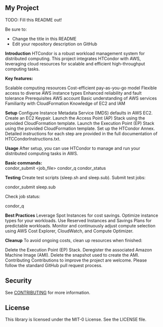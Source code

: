 ## My Project

TODO: Fill this README out!

Be sure to:

* Change the title in this README
* Edit your repository description on GitHub

**Introduction**
HTCondor is a robust workload management system for distributed computing. This project integrates HTCondor with AWS, leveraging cloud resources for scalable and efficient high-throughput computing tasks.


**Key features:**

Scalable computing resources
Cost-efficient pay-as-you-go model
Flexible access to diverse AWS instance types
Enhanced reliability and fault tolerance
Prerequisites
AWS account
Basic understanding of AWS services
Familiarity with CloudFormation
Knowledge of EC2 and IAM


**Setup**
Configure Instance Metadata Service (IMDS) defaults in AWS EC2.
Create an EC2 Keypair.
Launch the Access Point (AP) Stack using the provided CloudFormation template.
Launch the Execution Point (EP) Stack using the provided CloudFormation template.
Set up the HTCondor Annex.
Detailed instructions for each step are provided in the full documentation of HTCCondorInstructions.txt.

**Usage**
After setup, you can use HTCondor to manage and run your distributed computing tasks in AWS.

**Basic commands:**    
condor_submit <job_file>
condor_q
condor_status

        
**Testing**
Create test scripts (sleep.sh and sleep.sub).
Submit test jobs:
    
condor_submit sleep.sub

    

    
Check job status:
    
condor_q

    

    
**Best Practices**
Leverage Spot Instances for cost savings.
Optimize instance types for your workloads.
Use Reserved Instances and Savings Plans for predictable workloads.
Monitor and continuously adjust compute selection using AWS Cost Explorer, CloudWatch, and Compute Optimizer.


**Cleanup**
To avoid ongoing costs, clean up resources when finished:

Delete the Execution Point (EP) Stack.
Deregister the associated Amazon Machine Image (AMI).
Delete the snapshot used to create the AMI.
Contributing
Contributions to improve the project are welcome. Please follow the standard GitHub pull request process.

## Security

See [CONTRIBUTING](CONTRIBUTING.md#security-issue-notifications) for more information.

## License

This library is licensed under the MIT-0 License. See the LICENSE file.

